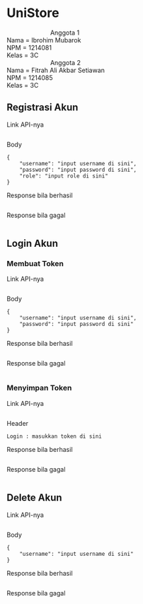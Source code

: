 # UniStore
&nbsp;&nbsp;&nbsp;&nbsp;&nbsp;&nbsp;&nbsp;&nbsp;&nbsp;&nbsp;&nbsp;&nbsp;&nbsp;&nbsp;&nbsp;&nbsp;&nbsp;&nbsp;&nbsp;&nbsp;&nbsp;&nbsp;&nbsp;&nbsp;&nbsp;Anggota 1 <br />
Nama	= Ibrohim Mubarok <br />
NPM		= 1214081 <br />
Kelas	= 3C <br />
&nbsp;&nbsp;&nbsp;&nbsp;&nbsp;&nbsp;&nbsp;&nbsp;&nbsp;&nbsp;&nbsp;&nbsp;&nbsp;&nbsp;&nbsp;&nbsp;&nbsp;&nbsp;&nbsp;&nbsp;&nbsp;&nbsp;&nbsp;&nbsp;&nbsp;Anggota 2 <br />
Nama	= Fitrah Ali Akbar Setiawan <br />
NPM		= 1214085 <br />
Kelas	= 3C <br />

## Registrasi Akun

Link API-nya

```

```

Body

```
{
    "username": "input username di sini",
    "password": "input password di sini",
	"role": "input role di sini"
}
```

Response bila berhasil

```

```

Response bila gagal

```

```

## Login Akun

### Membuat Token

Link API-nya

```

```

Body

```
{
    "username": "input username di sini",
    "password": "input password di sini"
}
```

Response bila berhasil

```

```

Response bila gagal

```

```

### Menyimpan Token

Link API-nya

```

```

Header

```
Login : masukkan token di sini
```

Response bila berhasil

```

```

Response bila gagal

```

```

## Delete Akun

Link API-nya

```

```

Body

```
{
    "username": "input username di sini"
}
```

Response bila berhasil

```

```

Response bila gagal

```

```
